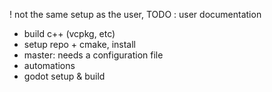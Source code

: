 ! not the same setup as the user, TODO : user documentation

- build c++ (vcpkg, etc)
- setup repo + cmake, install
- master: needs a configuration file
- automations
- godot setup & build